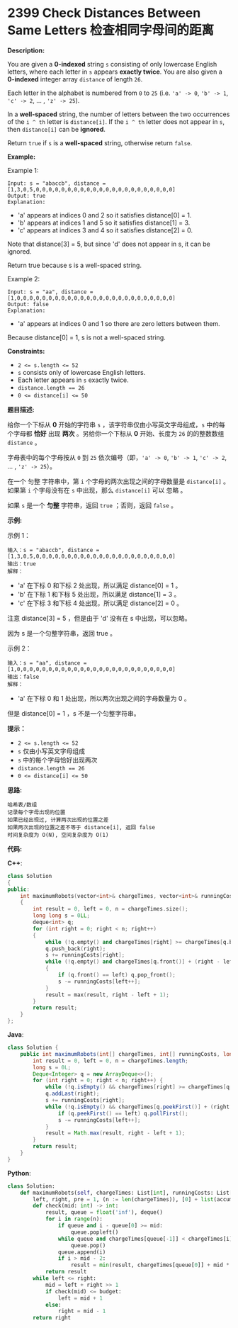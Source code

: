 # 2399 Check Distances Between Same Letters 检查相同字母间的距离

__Description:__

You are given a __0-indexed__ string `s` consisting of only lowercase English letters, where each letter in `s` appears __exactly twice__. You are also given a __0-indexed__ integer array `distance` of length `26`.

Each letter in the alphabet is numbered from `0` to `25` (i.e. `'a' -> 0`, `'b' -> 1`, `'c' -> 2`, ... , `'z' -> 25`).

In a __well-spaced__ string, the number of letters between the two occurrences of the `i ^ th` letter is `distance[i]`. If the `i ^ th` letter does not appear in `s`, then `distance[i]` can be __ignored__.

Return `true` if `s` is a __well-spaced__ string, otherwise return `false`.

__Example:__

Example 1:

```text
Input: s = "abaccb", distance = [1,3,0,5,0,0,0,0,0,0,0,0,0,0,0,0,0,0,0,0,0,0,0,0,0,0]
Output: true
Explanation:
```

- 'a' appears at indices 0 and 2 so it satisfies distance[0] = 1.
- 'b' appears at indices 1 and 5 so it satisfies distance[1] = 3.
- 'c' appears at indices 3 and 4 so it satisfies distance[2] = 0.

Note that distance[3] = 5, but since 'd' does not appear in s, it can be ignored.

Return true because s is a well-spaced string.

Example 2:

```text
Input: s = "aa", distance = [1,0,0,0,0,0,0,0,0,0,0,0,0,0,0,0,0,0,0,0,0,0,0,0,0,0]
Output: false
Explanation:
```

- 'a' appears at indices 0 and 1 so there are zero letters between them.

Because distance[0] = 1, s is not a well-spaced string.

__Constraints:__

- `2 <= s.length <= 52`
- `s` consists only of lowercase English letters.
- Each letter appears in `s` exactly twice.
- `distance.length == 26`
- `0 <= distance[i] <= 50`

__题目描述:__

给你一个下标从 __0__ 开始的字符串 `s` ，该字符串仅由小写英文字母组成，`s` 中的每个字母都 __恰好__ 出现 __两次__ 。另给你一个下标从 __0__ 开始、长度为 `26` 的的整数数组 `distance` 。

字母表中的每个字母按从 `0` 到 `25` 依次编号（即，`'a' -> 0`, `'b' -> 1`, `'c' -> 2`, ... , `'z' -> 25`）。

在一个 匀整 字符串中，第 `i` 个字母的两次出现之间的字母数量是 `distance[i]` 。如果第 `i` 个字母没有在 `s` 中出现，那么 `distance[i]` 可以 忽略 。

如果 `s` 是一个 __匀整__ 字符串，返回 `true` ；否则，返回 `false` 。

__示例:__

示例 1：

```text
输入：s = "abaccb", distance = [1,3,0,5,0,0,0,0,0,0,0,0,0,0,0,0,0,0,0,0,0,0,0,0,0,0]
输出：true
解释：
```

- 'a' 在下标 0 和下标 2 处出现，所以满足 distance[0] = 1 。
- 'b' 在下标 1 和下标 5 处出现，所以满足 distance[1] = 3 。
- 'c' 在下标 3 和下标 4 处出现，所以满足 distance[2] = 0 。

注意 distance[3] = 5 ，但是由于 'd' 没有在 s 中出现，可以忽略。

因为 s 是一个匀整字符串，返回 true 。

示例 2：

```text
输入：s = "aa", distance = [1,0,0,0,0,0,0,0,0,0,0,0,0,0,0,0,0,0,0,0,0,0,0,0,0,0]
输出：false
解释：
```

- 'a' 在下标 0 和 1 处出现，所以两次出现之间的字母数量为 0 。

但是 distance[0] = 1 ，s 不是一个匀整字符串。

__提示：__

- `2 <= s.length <= 52`
- `s` 仅由小写英文字母组成
- `s` 中的每个字母恰好出现两次
- `distance.length == 26`
- `0 <= distance[i] <= 50`

__思路:__

```text
哈希表/数组
记录每个字母出现的位置
如果已经出现过, 计算两次出现的位置之差
如果两次出现的位置之差不等于 distance[i], 返回 false
时间复杂度为 O(N), 空间复杂度为 O(1)
```

__代码:__

__C++__:

```C++
class Solution 
{
public:
    int maximumRobots(vector<int>& chargeTimes, vector<int>& runningCosts, long long budget) 
    {
        int result = 0, left = 0, n = chargeTimes.size();
        long long s = 0LL;
        deque<int> q;
        for (int right = 0; right < n; right++)
        {
            while (!q.empty() and chargeTimes[right] >= chargeTimes[q.back()]) q.pop_back();
            q.push_back(right);
            s += runningCosts[right];
            while (!q.empty() and chargeTimes[q.front()] + (right - left + 1) * s > budget)
            {
                if (q.front() == left) q.pop_front();
                s -= runningCosts[left++];
            }
            result = max(result, right - left + 1);
        }    
        return result;
    }
};
```

__Java__:

```Java
class Solution {
    public int maximumRobots(int[] chargeTimes, int[] runningCosts, long budget) {
        int result = 0, left = 0, n = chargeTimes.length;
        long s = 0L;
        Deque<Integer> q = new ArrayDeque<>();
        for (int right = 0; right < n; right++) {
            while (!q.isEmpty() && chargeTimes[right] >= chargeTimes[q.peekLast()]) q.pollLast();
            q.addLast(right);
            s += runningCosts[right];
            while (!q.isEmpty() && chargeTimes[q.peekFirst()] + (right - left + 1) * s > budget) {
                if (q.peekFirst() == left) q.pollFirst();
                s -= runningCosts[left++];
            }
            result = Math.max(result, right - left + 1);
        }
        return result;
    }
}
```

__Python__:

```Python
class Solution:
    def maximumRobots(self, chargeTimes: List[int], runningCosts: List[int], budget: int) -> int:
        left, right, pre = 1, (n := len(chargeTimes)), [0] + list(accumulate(runningCosts))
        def check(mid: int) -> int:
            result, queue = float('inf'), deque()
            for i in range(n):
                if queue and i - queue[0] >= mid:
                    queue.popleft()
                while queue and chargeTimes[queue[-1]] < chargeTimes[i]:
                    queue.pop()
                queue.append(i)
                if i > mid - 2:
                    result = min(result, chargeTimes[queue[0]] + mid * (pre[i + 1] - pre[i - mid + 1]))
            return result
        while left <= right:
            mid = left + right >> 1
            if check(mid) <= budget:
                left = mid + 1
            else:
                right = mid - 1
        return right
```
